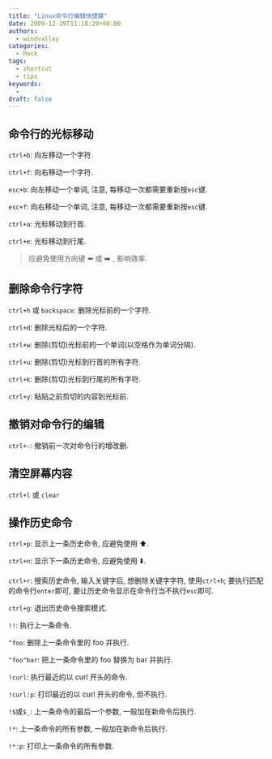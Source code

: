 ```yaml
---
title: "Linux命令行编辑快捷键"
date: 2009-12-20T11:18:29+08:00
authors:
  - windvalley
categories:
  - Hack
tags:
  - shortcut
  - tips
keywords:
  -
draft: false
---
```


## 命令行的光标移动

`ctrl+b`: 向左移动一个字符.

`ctrl+f`: 向右移动一个字符.

`esc+b`: 向左移动一个单词, 注意, 每移动一次都需要重新按`esc`键.

`esc+f`: 向右移动一个单词, 注意, 每移动一次都需要重新按`esc`键.

`ctrl+a`: 光标移动到行首.

`ctrl+e`: 光标移动到行尾.

> 应避免使用方向键 ⬅️ 或 ➡️ , 影响效率.

## 删除命令行字符

`ctrl+h` 或 `backspace`: 删除光标前的一个字符.

`ctrl+d`: 删除光标后的一个字符.

`ctrl+w`: 删除(剪切)光标前的一个单词(以空格作为单词分隔).

`ctrl+u`: 删除(剪切)光标到行首的所有字符.

`ctrl+k`: 删除(剪切)光标到行尾的所有字符.

`ctrl+y`: 粘贴之前剪切的内容到光标前.

## 撤销对命令行的编辑

`ctrl+-`: 撤销前一次对命令行的增改删.

## 清空屏幕内容

`ctrl+l` 或 `clear`

## 操作历史命令

`ctrl+p`: 显示上一条历史命令, 应避免使用 ⬆️.

`ctrl+n`: 显示下一条历史命令, 应避免使用 ⬇️.

`ctrl+r`: 搜索历史命令, 输入关键字后, 想删除关键字字符, 使用`ctrl+h`;
要执行匹配的命令行`enter`即可, 要让历史命令显示在命令行当不执行`esc`即可.

`ctrl+g`: 退出历史命令搜索模式.

`!!`: 执行上一条命令.

`^foo`: 删除上一条命令里的 foo 并执行.

`^foo^bar`: 把上一条命令里的 foo 替换为 bar 并执行.

`!curl`: 执行最近的以 curl 开头的命令.

`!curl:p`: 打印最近的以 curl 开头的命令, 但不执行.

`!$`或`$_`: 上一条命令的最后一个参数, 一般加在新命令后执行.

`!*`: 上一条命令的所有参数, 一般加在新命令后执行.

`!*:p`: 打印上一条命令的所有参数.
